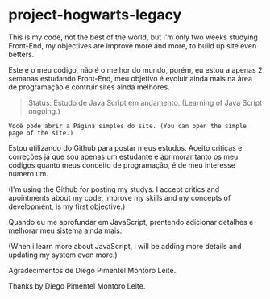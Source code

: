 # project-hogwarts-legacy


This is my code, not the best of the world, but i'm only two weeks studying Front-End, my objectives are improve more and more, to build up site even betters. 
 
Este é o meu código, não é o melhor do mundo, porém, eu estou a apenas 2 semanas estudando Front-End, meu objetivo é evoluir ainda mais na área de programação e 
contruir sites ainda melhores.

>Status: Estudo de Java Script em andamento. (Learning of Java Script ongoing.)

```
Você pode abrir a Página simples do site. (You can open the simple page of the site.)

```

Estou utilizando do Github para postar meus estudos. Aceito criticas e correções já que sou apenas um estudante
e aprimorar tanto os meu códigos quanto meus conceito de programação, é de meu interesse número um.

(I'm using the Github for posting my studys. I accept critics and apointments about my code,
improve my skills and my concepts of development, is my first objective.)

Quando eu  me aprofundar em JavaScript, prentendo adicionar detalhes e melhorar meu sistema ainda mais.

(When i learn more about JavaScript, i will be adding more details and updating my system even more.)

Agradecimentos de Diego Pimentel Montoro Leite.

Thanks by Diego Pimentel Montoro Leite.
